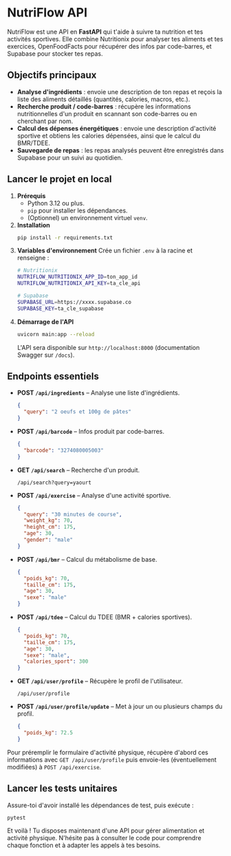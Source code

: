 # NutriFlow API

NutriFlow est une API en **FastAPI** qui t'aide à suivre ta nutrition et tes activités sportives. Elle combine Nutritionix pour analyser tes aliments et tes exercices, OpenFoodFacts pour récupérer des infos par code-barres, et Supabase pour stocker tes repas.

## Objectifs principaux

- **Analyse d'ingrédients** : envoie une description de ton repas et reçois la liste des aliments détaillés (quantités, calories, macros, etc.).
- **Recherche produit / code-barres** : récupère les informations nutritionnelles d'un produit en scannant son code-barres ou en cherchant par nom.
- **Calcul des dépenses énergétiques** : envoie une description d'activité sportive et obtiens les calories dépensées, ainsi que le calcul du BMR/TDEE.
- **Sauvegarde de repas** : les repas analysés peuvent être enregistrés dans Supabase pour un suivi au quotidien.

## Lancer le projet en local

1. **Prérequis**
   - Python 3.12 ou plus.
   - `pip` pour installer les dépendances.
   - (Optionnel) un environnement virtuel `venv`.
2. **Installation**
   ```bash
   pip install -r requirements.txt
   ```
3. **Variables d'environnement**
   Crée un fichier `.env` à la racine et renseigne :
   ```bash
   # Nutritionix
   NUTRIFLOW_NUTRITIONIX_APP_ID=ton_app_id
   NUTRIFLOW_NUTRITIONIX_API_KEY=ta_cle_api

   # Supabase
   SUPABASE_URL=https://xxxx.supabase.co
   SUPABASE_KEY=ta_cle_supabase
   ```
4. **Démarrage de l'API**
   ```bash
   uvicorn main:app --reload
   ```
   L'API sera disponible sur `http://localhost:8000` (documentation Swagger sur `/docs`).

## Endpoints essentiels

- **POST `/api/ingredients`** – Analyse une liste d'ingrédients.
  ```json
  {
    "query": "2 oeufs et 100g de pâtes"
  }
  ```
- **POST `/api/barcode`** – Infos produit par code-barres.
  ```json
  {
    "barcode": "3274080005003"
  }
  ```
- **GET `/api/search`** – Recherche d'un produit.
  ```text
  /api/search?query=yaourt
  ```
- **POST `/api/exercise`** – Analyse d'une activité sportive.
  ```json
  {
    "query": "30 minutes de course",
    "weight_kg": 70,
    "height_cm": 175,
    "age": 30,
    "gender": "male"
  }
  ```
- **POST `/api/bmr`** – Calcul du métabolisme de base.
  ```json
  {
    "poids_kg": 70,
    "taille_cm": 175,
    "age": 30,
    "sexe": "male"
  }
  ```
- **POST `/api/tdee`** – Calcul du TDEE (BMR + calories sportives).
  ```json
  {
    "poids_kg": 70,
    "taille_cm": 175,
    "age": 30,
    "sexe": "male",
    "calories_sport": 300
  }
  ```
- **GET `/api/user/profile`** – Récupère le profil de l'utilisateur.
  ```text
  /api/user/profile
  ```
- **POST `/api/user/profile/update`** – Met à jour un ou plusieurs champs du profil.
  ```json
  {
    "poids_kg": 72.5
  }
  ```

Pour préremplir le formulaire d'activité physique, récupère d'abord ces informations
avec `GET /api/user/profile` puis envoie-les (éventuellement modifiées) à `POST /api/exercise`.

## Lancer les tests unitaires

Assure-toi d'avoir installé les dépendances de test, puis exécute :
```bash
pytest
```

Et voilà ! Tu disposes maintenant d'une API pour gérer alimentation et activité physique. N'hésite pas à consulter le code pour comprendre chaque fonction et à adapter les appels à tes besoins.
